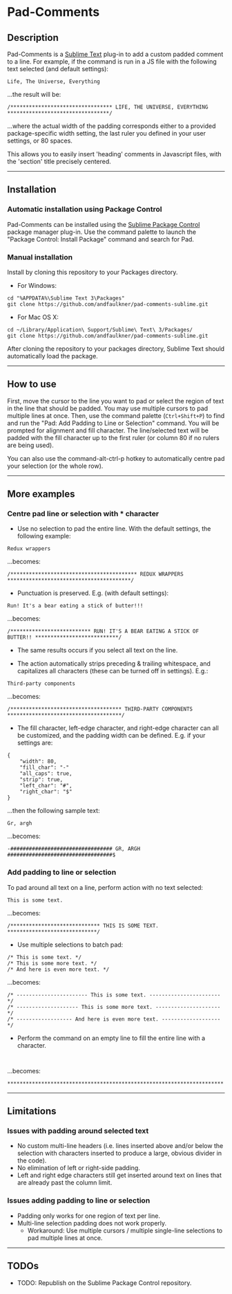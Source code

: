 Pad-Comments
============

Description
-----------
Pad-Comments is a [Sublime Text](http://www.sublimetext.com/) plug-in to add a custom padded
comment to a line. For example, if the command is run in a JS file with the following text
selected (and default settings):
```
Life, The Universe, Everything
```
   ...the result will be:
```
/********************************* LIFE, THE UNIVERSE, EVERYTHING *********************************/
```

...where the actual width of the padding corresponds either to a provided package-specific width
setting, the last ruler you defined in your user settings, or 80 spaces.

This allows you to easily insert 'heading' comments in Javascript files, with the 'section' title
precisely centered.


----------------------------------------------------------------------------------------------------
Installation
------------
### Automatic installation using Package Control
Pad-Comments can be installed using the [Sublime Package Control](http://wbond.net/sublime_packages/package_control) package manager plug-in. Use the command palette to launch the "Package Control: Install Package" command and search for Pad.

### Manual installation
Install by cloning this repository to your Packages directory.

* For Windows:
```
cd "%APPDATA%\Sublime Text 3\Packages"
git clone https://github.com/andfaulkner/pad-comments-sublime.git
```

*   For Mac OS X:
```
cd ~/Library/Application\ Support/Sublime\ Text\ 3/Packages/
git clone https://github.com/andfaulkner/pad-comments-sublime.git
```

After cloning the repository to your packages directory, Sublime Text should automatically load the package.


----------------------------------------------------------------------------------------------------
How to use
----------
First, move the cursor to the line you want to pad or select the region of text
in the line that should be padded. You may use multiple cursors to pad multiple
lines at once. Then, use the command palette (`Ctrl+Shift+P`) to find and run
the "Pad: Add Padding to Line or Selection" command. You will be prompted for
alignment and fill character. The line/selected text will be padded with the
fill character up to the first ruler (or column 80 if no rulers are being used).

You can also use the command-alt-ctrl-p hotkey to automatically centre pad your
selection (or the whole row).


----------------------------------------------------------------------------------------------------
More examples
-------------
### Centre pad line or selection with * character

* Use no selection to pad the entire line. With the default settings, the following example: 
```
Redux wrappers
```
   ...becomes:
```
/***************************************** REDUX WRAPPERS ****************************************/
```

*   Punctuation is preserved. E.g. (with default settings):

```
Run! It's a bear eating a stick of butter!!!
```
   ...becomes:
```
/************************** RUN! IT'S A BEAR EATING A STICK OF BUTTER!! ***************************/
```

*   The same results occurs if you select all text on the line.

*   The action automatically strips preceding & trailing whitespace, and capitalizes all characters (these can be turned off in settings). E.g.:
```
Third-party components
```
   ...becomes:
```
/************************************ THIRD-PARTY COMPONENTS *************************************/
```

*   The fill character, left-edge character, and right-edge character can all be customized, and the padding width can be defined. E.g. if your settings are:
```
{
    "width": 80,
    "fill_char": "-"
    "all_caps": true,
    "strip": true,
    "left_char": "#",
    "right_char": "$"
}
```

...then the following sample text:
```
Gr, argh
```
   ...becomes:
````
-################################# GR, ARGH ##################################$
````

### Add padding to line or selection
To pad around all text on a line, perform action with no text selected:
```
This is some text.
```
   ...becomes:
```
/***************************** THIS IS SOME TEXT. *****************************/
```

*   Use multiple selections to batch pad:
```
/* This is some text. */
/* This is some more text. */
/* And here is even more text. */
```
   ...becomes:
```
/* ----------------------- This is some text. ----------------------- */
/* -------------------- This is some more text. --------------------- */
/* ------------------ And here is even more text. ------------------- */
```

* Perform the command on an empty line to fill the entire line with a character.
```
 
```
   ...becomes:
```
**********************************************************************
```


----------------------------------------------------------------------------------------------------
Limitations
-----------
### Issues with padding around selected text
*   No custom multi-line headers (i.e. lines inserted above and/or below the selection with characters inserted to produce a large, obvious divider in the code).
*   No elimination of left or right-side padding.
*   Left and right edge characters still get inserted around text on lines that are already past the column limit.

### Issues adding padding to line or selection
*   Padding only works for one region of text per line.
*   Multi-line selection padding does not work properly.
    *   Workaround: Use multiple cursors / multiple single-line selections to pad multiple lines at once.


----------------------------------------------------------------------------------------------------
TODOs
-----
*   TODO: Republish on the Sublime Package Control repository.
